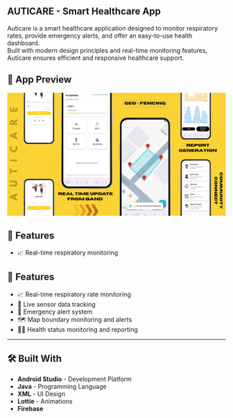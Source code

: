 ## AUTICARE - Smart Healthcare App


Auticare is a smart healthcare application designed to monitor respiratory rates, provide emergency alerts, and offer an easy-to-use health dashboard.  
Built with modern design principles and real-time monitoring features, Auticare ensures efficient and responsive healthcare support.


## 📸 App Preview

![Auticare App](https://github.com/Azhwin05/Auticare/blob/main/Auticare.png?raw=true)

## 🚀 Features

- 📈 Real-time respiratory monitoring
## 🚀 Features

- 📈 Real-time respiratory rate monitoring
- 📡 Live sensor data tracking
- 🚨 Emergency alert system
- 🗺️ Map boundary monitoring and alerts
- 🧑‍⚕️ Health status monitoring and reporting


---

## 🛠️ Built With

- **Android Studio** - Development Platform
- **Java** - Programming Language
- **XML** - UI Design
- **Lottie** - Animations
- **Firebase** 
